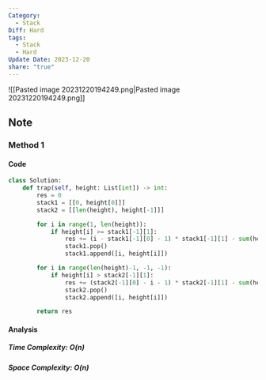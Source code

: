 ```yaml
---
Category:
  - Stack
Diff: Hard
tags:
  - Stack
  - Hard
Update Date: 2023-12-20
share: "true"
---
```


![[Pasted image 20231220194249.png|Pasted image 20231220194249.png]]
## Note

### Method 1

#### Code
```python
class Solution:
    def trap(self, height: List[int]) -> int:
        res = 0
        stack1 = [[0, height[0]]]
        stack2 = [[len(height), height[-1]]]

        for i in range(1, len(height)):
            if height[i] >= stack1[-1][1]:
                res += (i - stack1[-1][0] - 1) * stack1[-1][1] - sum(height[stack1[-1][0] + 1: i])
                stack1.pop()
                stack1.append([i, height[i]])

        for i in range(len(height)-1, -1, -1):
            if height[i] > stack2[-1][1]:
                res += (stack2[-1][0] - i - 1) * stack2[-1][1] - sum(height[i + 1: stack2[-1][0]])
                stack2.pop()
                stack2.append([i, height[i]])

        return res
```
#### Analysis
##### Time Complexity: $O(n)$
##### Space Complexity: $O(n)$

